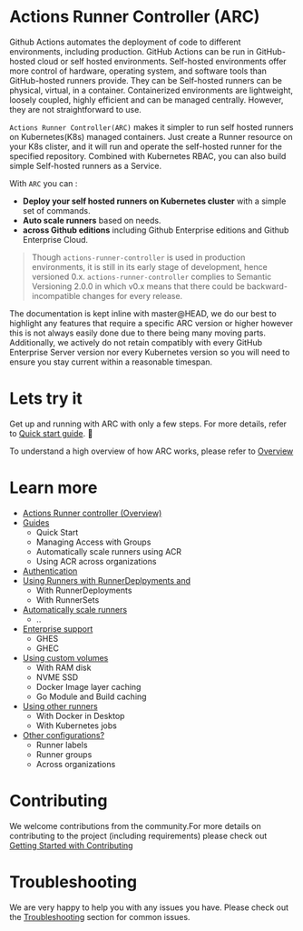 # Actions Runner Controller (ARC)


Github Actions automates the deployment of code to different environments, including production. GitHub Actions can be run in GitHub-hosted cloud or self hosted environments. Self-hosted environments offer more control of hardware, operating system, and software tools than GitHub-hosted runners provide. They can be Self-hosted runners can be physical, virtual, in a container. Containerized environments are lightweight, loosely coupled, highly efficient and can be managed centrally. However, they are not straightforward to use.

`Actions Runner Controller(ARC)` makes it simpler to run self hosted runners on Kubernetes(K8s) managed containers. Just create a Runner resource on your K8s clister, and it will run and operate the self-hosted runner for the specified repository. Combined with Kubernetes RBAC, you can also build simple Self-hosted runners as a Service.

With `ARC` you can : 
- **Deploy your self hosted runners on Kubernetes cluster** with a simple set of commands.
- **Auto scale runners** based on needs.
- **across Github editions** including Github Enterprise editions and Github Enterprise Cloud.
 

> Though `actions-runner-controller` is used in production environments, it is still in its early stage of development, hence versioned 0.x. `actions-runner-controller` complies to Semantic Versioning 2.0.0 in which v0.x means that there could be backward-incompatible changes for every release.

The documentation is kept inline with master@HEAD, we do our best to highlight any features that require a specific ARC version or higher however this is not always easily done due to there being many moving parts. Additionally, we actively do not retain compatibly with every GitHub Enterprise Server version nor every Kubernetes version so you will need to ensure you stay current within a reasonable timespan.


 
# Lets try it

Get up and running with ARC with only a few steps. For more details, refer to [Quick start guide](https://github.com/actions-runner-controller/actions-runner-controller/blob/master/QuickStartGuide.md). 🚀

To understand a high overview of how ARC works, please refer to [Overview](https://github.com/actions-runner-controller/actions-runner-controller/blob/master/Actions-Runner-Controller-Overview.md)



# Learn more

- [Actions Runner controller (Overview)](https://github.com/actions-runner-controller/actions-runner-controller/blob/master/Actions-Runner-Controller-Overview.md)
- [Guides](https://github.com/actions-runner-controller/actions-runner-controller/blob/master/QuickStartGuide.md)
  - Quick Start
  - Managing Access with Groups
  - Automatically scale runners using ACR
  - Using ACR across organizations
- [Authentication](https://github.com/actions-runner-controller/actions-runner-controller#setting-up-authentication-with-github-api)
- [Using Runners with RunnerDeplpyments and](https://github.com/actions-runner-controller/actions-runner-controller#usage)
  - With RunnerDeployments
  - With RunnerSets
- [Automatically scale runners](https://github.com/actions-runner-controller/actions-runner-controller#autoscaling)
  - ..
- [Enterprise support](https://github.com/actions-runner-controller/actions-runner-controller#github-enterprise-support)
  - GHES
  - GHEC
- [Using custom volumes](https://github.com/actions-runner-controller/actions-runner-controller#custom-volume-mounts)
  - With RAM disk
  - NVME SSD
  - Docker Image layer caching
  - Go Module and Build caching
- [Using other runners](https://github.com/actions-runner-controller/actions-runner-controller#alternative-runners)
  - With Docker in Desktop
  - With Kubernetes jobs
- [Other configurations?](https://github.com/actions-runner-controller/actions-runner-controller#runner-labels)
  - Runner labels
  - Runner groups
  - Across organizations


# Contributing
We welcome contributions from the community.For more details on contributing to the project (including requirements) please check out [Getting Started with Contributing](https://github.com/actions-runner-controller/actions-runner-controller/blob/master/CONTRIBUTING.md)

# Troubleshooting
We are very happy to help you with any issues you have. Please check out the [Troubleshooting](https://github.com/actions-runner-controller/actions-runner-controller/blob/master/TROUBLESHOOTING.md) section for common issues.